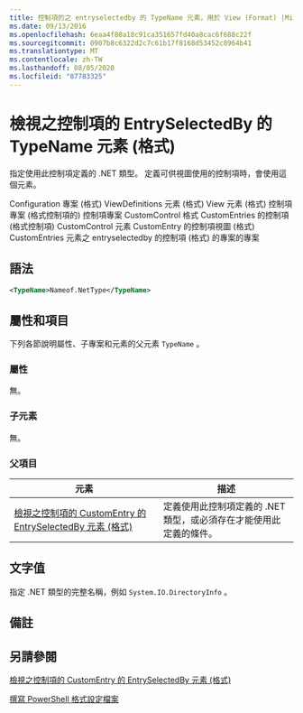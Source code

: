 ```yaml
---
title: 控制項的之 entryselectedby 的 TypeName 元素，用於 View (Format) |Microsoft Docs
ms.date: 09/13/2016
ms.openlocfilehash: 6eaa4f80a18c91ca351657fd40a8cac6f688c22f
ms.sourcegitcommit: 0907b8c6322d2c7c61b17f8168d53452c8964b41
ms.translationtype: MT
ms.contentlocale: zh-TW
ms.lasthandoff: 08/05/2020
ms.locfileid: "87783325"
---
```

# <a name="typename-element-for-entryselectedby-for-controls-for-view-format"></a>檢視之控制項的 EntrySelectedBy 的 TypeName 元素 (格式)

指定使用此控制項定義的 .NET 類型。 定義可供視圖使用的控制項時，會使用這個元素。

Configuration 專案 (格式) ViewDefinitions 元素 (格式) View 元素 (格式) 控制項專案 (格式控制項的) 控制項專案 CustomControl 格式 CustomEntries 的控制項 (格式控制項) CustomControl 元素 CustomEntry 的控制項視圖 (格式) CustomEntries 元素之 entryselectedby 的控制項 (格式) 的專案的專案

## <a name="syntax"></a>語法

```xml
<TypeName>Nameof.NetType</TypeName>

```

## <a name="attributes-and-elements"></a>屬性和項目

下列各節說明屬性、子專案和元素的父元素 `TypeName` 。

### <a name="attributes"></a>屬性

無。

### <a name="child-elements"></a>子元素

無。

### <a name="parent-elements"></a>父項目

|元素|描述|
|-------------|-----------------|
|[檢視之控制項的 CustomEntry 的 EntrySelectedBy 元素 (格式)](./entryselectedby-element-for-customentry-for-controls-for-view-format.md)|定義使用此控制項定義的 .NET 類型，或必須存在才能使用此定義的條件。|

## <a name="text-value"></a>文字值

指定 .NET 類型的完整名稱，例如 `System.IO.DirectoryInfo` 。

## <a name="remarks"></a>備註

## <a name="see-also"></a>另請參閱

[檢視之控制項的 CustomEntry 的 EntrySelectedBy 元素 (格式)](./entryselectedby-element-for-customentry-for-controls-for-view-format.md)

[撰寫 PowerShell 格式設定檔案](./writing-a-powershell-formatting-file.md)
